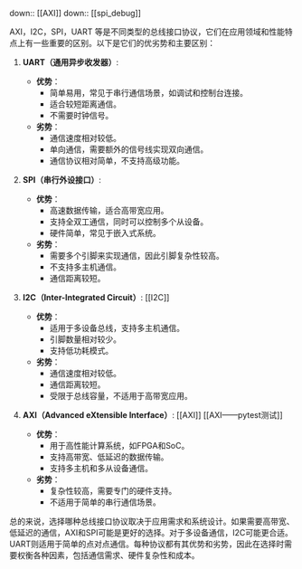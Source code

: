 down:: [[AXI]]
down::  [[spi_debug]]

AXI，I2C，SPI，UART 等是不同类型的总线接口协议，它们在应用领域和性能特点上有一些重要的区别。以下是它们的优劣势和主要区别：

1. **UART（通用异步收发器）**:
    
    - **优势**：
        - 简单易用，常见于串行通信场景，如调试和控制台连接。
        - 适合较短距离通信。
        - 不需要时钟信号。
    - **劣势**：
        - 通信速度相对较低。
        - 单向通信，需要额外的信号线实现双向通信。
        - 通信协议相对简单，不支持高级功能。
2. **SPI（串行外设接口）**:
    
    - **优势**：
        - 高速数据传输，适合高带宽应用。
        - 支持全双工通信，同时可以控制多个从设备。
        - 硬件简单，常见于嵌入式系统。
    - **劣势**：
        - 需要多个引脚来实现通信，因此引脚复杂性较高。
        - 不支持多主机通信。
        - 通信距离较短。
3. **I2C（Inter-Integrated Circuit）**:
    [[I2C]]
    - **优势**：
        - 适用于多设备总线，支持多主机通信。
        - 引脚数量相对较少。
        - 支持低功耗模式。
    - **劣势**：
        - 通信速度相对较低。
        - 通信距离较短。
        - 受限于总线容量，不适用于高带宽应用。
4. **AXI（Advanced eXtensible Interface）**:
    [[AXI]]  [[AXI——pytest测试]]
    - **优势**：
        - 用于高性能计算系统，如FPGA和SoC。
        - 支持高带宽、低延迟的数据传输。
        - 支持多主机和多从设备通信。
    - **劣势**：
        - 复杂性较高，需要专门的硬件支持。
        - 不适用于简单的串行通信场景。

总的来说，选择哪种总线接口协议取决于应用需求和系统设计。如果需要高带宽、低延迟的通信，AXI和SPI可能是更好的选择。对于多设备通信，I2C可能更合适。UART则适用于简单的点对点通信。每种协议都有其优势和劣势，因此在选择时需要权衡各种因素，包括通信需求、硬件复杂性和成本。